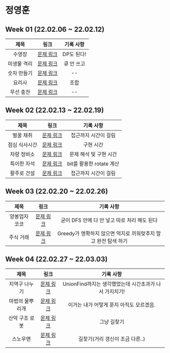 # 정영훈
## Week 01 (22.02.06 ~ 22.02.12)
| 제목 | 링크 | 기록 사항 |
| :---: | :---: | :---: | 
| 수영장 | [문제 링크](https://swexpertacademy.com/main/code/problem/problemDetail.do?contestProbId=AV5PpFQaAQMDFAUq) | DP도 된다! |
| 미생물 격리 | [문제 링크](https://swexpertacademy.com/main/code/problem/problemDetail.do?contestProbId=AV597vbqAH0DFAVl) | 큐 안 쓰고 |
| 숫자 만들기 | [문제 링크](https://swexpertacademy.com/main/code/problem/problemDetail.do?contestProbId=AWIeRZV6kBUDFAVH) | -- |
| 요리사 | [문제 링크](https://swexpertacademy.com/main/code/problem/problemDetail.do?contestProbId=AWIeUtVakTMDFAVH) | 조합 |
| 무선 충전 | [문제 링크](https://swexpertacademy.com/main/code/problem/problemDetail.do?contestProbId=AWXRDL1aeugDFAUo) | -- |

## Week 02 (22.02.13 ~ 22.02.19)
| 제목 | 링크 | 기록 사항 |
| :---: | :---: | :---: |
| 벌꿀 채취 | [문제 링크](https://swexpertacademy.com/main/code/problem/problemDetail.do?contestProbId=AV5V4A46AdIDFAWu) | 접근까지 시간이 걸림 |
| 점심 식사시간 | [문제 링크](https://swexpertacademy.com/main/code/problem/problemDetail.do?contestProbId=AV5-BEE6AK0DFAVl) | 구현 시간 |
| 차량 정비소 | [문제 링크](https://swexpertacademy.com/main/code/problem/problemDetail.do?contestProbId=AV6c6bgaIuoDFAXy) | 문제 해석 및 구현 시간 |
| 특이한 자석 | [문제 링크](https://swexpertacademy.com/main/code/problem/problemDetail.do?contestProbId=AWIeV9sKkcoDFAVH) | bit를 활용한 rotate 계산 |
| 활주로 건설 | [문제 링크](https://swexpertacademy.com/main/code/problem/problemDetail.do?contestProbId=AWIeW7FakkUDFAVH) | 접근까지 시간이 걸림 |

## Week 03 (22.02.20 ~ 22.02.26)
| 제목 | 링크 | 기록 사항 |
| :---: | :---: | :---: |
| 양봉업자 코코 | [문제 링크](https://pro.mincoding.co.kr/enterprise/contest/ssafy_9/275/problem/A%ED%98%95_%EA%B8%B0%EC%B6%9C1) | 굳이 DFS 안에 다 안 넣고 따로 처리 해도 된다 |
| 주식 거래 | [문제 링크](https://pro.mincoding.co.kr/enterprise/contest/ssafy_9/275/problem/A%ED%98%95_%EA%B8%B0%EC%B6%9C2) | Greedy가 명확하지 않으면 억지로 끼워맞추지 말고 완전 탐색 하기 |

## Week 04 (22.02.27 ~ 22.03.03)
| 제목 | 링크 | 기록 사항 |
| :---: | :---: | :---: |
| 지역구 나누기 | [문제 링크](https://pro.mincoding.co.kr/enterprise/contest/ssafy_9/275/problem/A%ED%98%95_%EA%B8%B0%EC%B6%9C3) | UnionFind까지는 생각했었는데 시간초과가 나서 가지치기!
| 마법의 물뿌리개 | [문제 링크](https://pro.mincoding.co.kr/enterprise/contest/ssafy_9/275/problem/A%ED%98%95_%EA%B8%B0%EC%B6%9C4) | 이거는 내가 어떻게 푼지 아직도 모르겠음.
| 산악 구조 로봇 | [문제 링크](https://pro.mincoding.co.kr/enterprise/contest/ssafy_9/275/problem/A%ED%98%95_%EA%B8%B0%EC%B6%9C5) | 그냥 길찾기
| 스노우맨 | [문제 링크](https://pro.mincoding.co.kr/enterprise/contest/ssafy_9/275/problem/A%ED%98%95_%EA%B8%B0%EC%B6%9C6) | 길찾기(거리 갱신이 조금 다른..)
